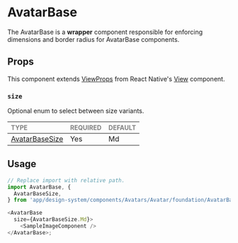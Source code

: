 # AvatarBase

The AvatarBase is a **wrapper** component responsible for enforcing dimensions and border radius for AvatarBase components.

## Props

This component extends [ViewProps](https://reactnative.dev/docs/view-style-props) from React Native's [View](https://reactnative.dev/docs/view) component.

### `size`

Optional enum to select between size variants.

| <span style="color:gray;font-size:14px">TYPE</span> | <span style="color:gray;font-size:14px">REQUIRED</span> | <span style="color:gray;font-size:14px">DEFAULT</span> |
| :-------------------------------------------------- | :------------------------------------------------------ | :----------------------------------------------------- |
| [AvatarBaseSize](./AvatarBase.types.ts#L6)          | Yes                                                     | Md                                                     |

## Usage

```javascript
// Replace import with relative path.
import AvatarBase, {
  AvatarBaseSize,
} from 'app/design-system/components/Avatars/Avatar/foundation/AvatarBase';

<AvatarBase 
  size={AvatarBaseSize.Md}>
    <SampleImageComponent />
</AvatarBase>;
```
